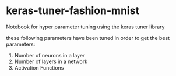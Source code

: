 # keras-tuner-fashion-mnist
Notebook for hyper parameter tuning using the keras tuner library

these following parameters have been tuned in order to get the best parameters:
1) Number of neurons in a layer
2) Number of layers in a network
3) Activation Functions
